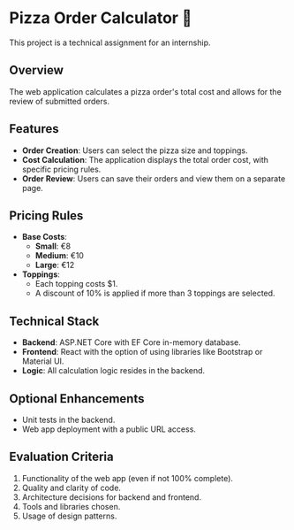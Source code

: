 # Pizza Order Calculator 🍕

This project is a technical assignment for an internship.

## Overview

The web application calculates a pizza order's total cost and allows for the review of submitted orders.

## Features

- **Order Creation**: Users can select the pizza size and toppings.
- **Cost Calculation**: The application displays the total order cost, with specific pricing rules.
- **Order Review**: Users can save their orders and view them on a separate page.

## Pricing Rules

- **Base Costs**: 
  - **Small**: €8
  - **Medium**: €10
  - **Large**: €12
- **Toppings**: 
  - Each topping costs $1. 
  - A discount of 10% is applied if more than 3 toppings are selected.

## Technical Stack

- **Backend**: ASP.NET Core with EF Core in-memory database.
- **Frontend**: React with the option of using libraries like Bootstrap or Material UI.
- **Logic**: All calculation logic resides in the backend.

## Optional Enhancements

- Unit tests in the backend.
- Web app deployment with a public URL access.

## Evaluation Criteria

1. Functionality of the web app (even if not 100% complete).
2. Quality and clarity of code.
3. Architecture decisions for backend and frontend.
4. Tools and libraries chosen.
5. Usage of design patterns.